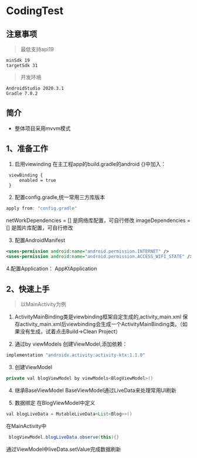 # CodingTest

##  注意事项

> 最低支持api19

    minSdk 19
    targetSdk 31
    
> 开发环境

    AndroidStudio 2020.3.1
    Gradle 7.0.2
## 简介

- 整体项目采用mvvm模式

## 1、准备工作
1. 启用viewinding
在主工程app的build.gradle的android {}中加入：
```
 viewBinding {
     enabled = true
 }
```
2. 配置config.gradle,统一常用三方库版本
```gradle
apply from: "config.gradle"
```
netWorkDependencies = [] 是网络库配置，可自行修改
imageDependencies = [] 是图片库配置，可自行修改

3. 配置AndroidManifest
```xml
<uses-permission android:name="android.permission.INTERNET" />
<uses-permission android:name="android.permission.ACCESS_WIFI_STATE" />
```
4.配置Application：
AppKtApplication 

## 2、快速上手
>以MainActivity为例

1. ActivityMainBinding类是viewbinding框架自定生成的,activity_main.xml
保存activity_main.xml后viewbinding会生成一个ActivityMainBinding类。（如果没有生成，试着点击Build->Clean Project）

2. 通过by viewModels 创建ViewModel,添加依赖：
```gradle
implementation "androidx.activity:activity-ktx:1.1.0"

```
3. 创建ViewModel
```java
private val blogViewModel by viewModels<BlogViewModel>()
```
4. 继承BaseViewModel
BaseViewModel通过LiveData来处理常用UI刷新

5. 数据绑定
在BlogViewModel中定义
```java
val blogLiveData = MutableLiveData<List<Blog>>()
```
在MainActivity中
```java
 blogViewModel.blogLiveData.observe(this){}
```
通过ViewModel中liveData.setValue完成数据刷新



